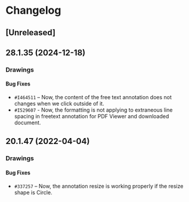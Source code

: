 # Changelog

## [Unreleased]

## 28.1.35 (2024-12-18)

### Drawings

#### Bug Fixes

- `#I464511` – Now, the content of the free text annotation does not changes when we click outside of it.
- `#I529607` - Now, the formatting is not applying to extraneous line spacing in freetext annotation for PDF Viewer and downloaded document.

## 20.1.47 (2022-04-04)

### Drawings

#### Bug Fixes

- `#337257` – Now, the annotation resize is working properly if the resize shape is Circle.
